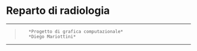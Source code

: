 # Reparto di radiologia
- - -

>		 *Progetto di grafica computazionale*
>		 *Diego Mariottini*

- - -

